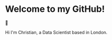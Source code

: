 # Welcome to my GitHub!

:wave:

Hi  I'm Christian, a Data Scientist based in London.



<!---
ChrisPayneHome/ChrisPayneHome is a ✨ special ✨ repository because its `README.md` (this file) appears on your GitHub profile.
You can click the Preview link to take a look at your changes.
--->
